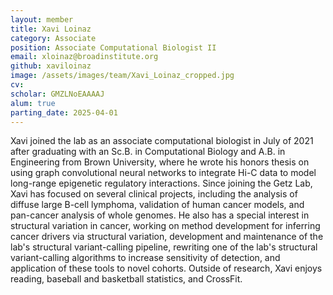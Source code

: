 ```yaml
---
layout: member
title: Xavi Loinaz
category: Associate
position: Associate Computational Biologist II
email: xloinaz@broadinstitute.org
github: xaviloinaz
image: /assets/images/team/Xavi_Loinaz_cropped.jpg
cv:
scholar: GMZLNoEAAAAJ
alum: true
parting_date: 2025-04-01
---
```


Xavi joined the lab as an associate computational biologist in July of 2021 after graduating with an Sc.B. in Computational Biology and A.B. in Engineering from Brown University, where he wrote his honors thesis on using graph convolutional neural networks to integrate Hi-C data to model long-range epigenetic regulatory interactions. Since joining the Getz Lab, Xavi has focused on several clinical projects, including the analysis of diffuse large B-cell lymphoma, validation of human cancer models, and pan-cancer analysis of whole genomes. He also has a special interest in structural variation in cancer, working on method development for inferring cancer drivers via structural variation, development and maintenance of the lab's structural variant-calling pipeline, rewriting one of the lab's structural variant-calling algorithms to increase sensitivity of detection, and application of these tools to novel cohorts. Outside of research, Xavi enjoys reading, baseball and basketball statistics, and CrossFit.
